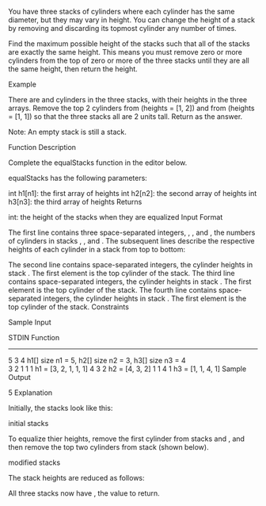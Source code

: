 You have three stacks of cylinders where each cylinder has the same diameter, but they may vary in height. You can change the height of a stack by removing and discarding its topmost cylinder any number of times.

Find the maximum possible height of the stacks such that all of the stacks are exactly the same height. This means you must remove zero or more cylinders from the top of zero or more of the three stacks until they are all the same height, then return the height.

Example




There are  and  cylinders in the three stacks, with their heights in the three arrays. Remove the top 2 cylinders from  (heights = [1, 2]) and from  (heights = [1, 1]) so that the three stacks all are 2 units tall. Return  as the answer.

Note: An empty stack is still a stack.

Function Description

Complete the equalStacks function in the editor below.

equalStacks has the following parameters:

int h1[n1]: the first array of heights
int h2[n2]: the second array of heights
int h3[n3]: the third array of heights
Returns

int: the height of the stacks when they are equalized
Input Format

The first line contains three space-separated integers, , , and , the numbers of cylinders in stacks , , and . The subsequent lines describe the respective heights of each cylinder in a stack from top to bottom:

The second line contains  space-separated integers, the cylinder heights in stack . The first element is the top cylinder of the stack.
The third line contains  space-separated integers, the cylinder heights in stack . The first element is the top cylinder of the stack.
The fourth line contains  space-separated integers, the cylinder heights in stack . The first element is the top cylinder of the stack.
Constraints

Sample Input

STDIN       Function
-----       --------
5 3 4       h1[] size n1 = 5, h2[] size n2 = 3, h3[] size n3 = 4  
3 2 1 1 1   h1 = [3, 2, 1, 1, 1]
4 3 2       h2 = [4, 3, 2]
1 1 4 1     h3 = [1, 1, 4, 1]
Sample Output

5
Explanation

Initially, the stacks look like this:

initial stacks

To equalize thier heights, remove the first cylinder from stacks  and , and then remove the top two cylinders from stack  (shown below).

modified stacks

The stack heights are reduced as follows:

All three stacks now have , the value to return.

